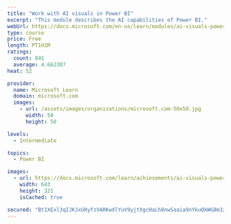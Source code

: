 ```yaml
---
title: "Work with AI visuals in Power BI"
excerpt: "This module describes the AI capabilities of Power BI."
webUrl: https://docs.microsoft.com/en-us/learn/modules/ai-visuals-power-bi/
type: course
price: Free
length: PT1H1M
ratings:
  count: 841
  average: 4.662307
heat: 52

provider:
  name: Microsoft Learn
  domain: microsoft.com
  images:
    - url: /assets/images/organizations/microsoft.com-50x50.jpg
      width: 50
      height: 50

levels:
  - Intermediate

topics:
  - Power BI

images:
  - url: https://docs.microsoft.com/learn/achievements/ai-visuals-power-bi-social.png
    width: 643
    height: 321
    isCached: true

secured: "Bt1XExl3qIJKJxGRyfzVARKwXlYuV9yjtXgcHaLh8nwSaaia9nYkuQkWG8m3zyCLcoccETCQRCVEo/4/pmrBTBZazOZQuSkkfvjc0WoKkSQ3AAfmg62J3X4mBy/NGvAqJL0Q9gXu+eg4ter7+1CInApuFgZekJ9Ct/UuAxd10+oE4uzI7sT3zilGd2Wml7jKSslnLOk1Sa+SBYX4OfrVM5AKTQx02kaZt9MGMT132jZQ9mr5Z7xU+S1L19Llq3/Gas58TfSxyZ/kcYY99ekLVq4mGC2KWP+f2SXeeXVOF4nmMrk1XY61Pik/OK5nLwcPVYflIYfDTQAqsguN9Wp7Ywt2wsICywsGggaqDlcKTzsm4NkFnlOxDjZyZnhe125pFtlhtx8qrjSPjI9nvmPmT9bYKhdG0HHAgv6WG2MIBNA=;uTjA01/+NCV9I3E5rTkbVw=="
---
```


